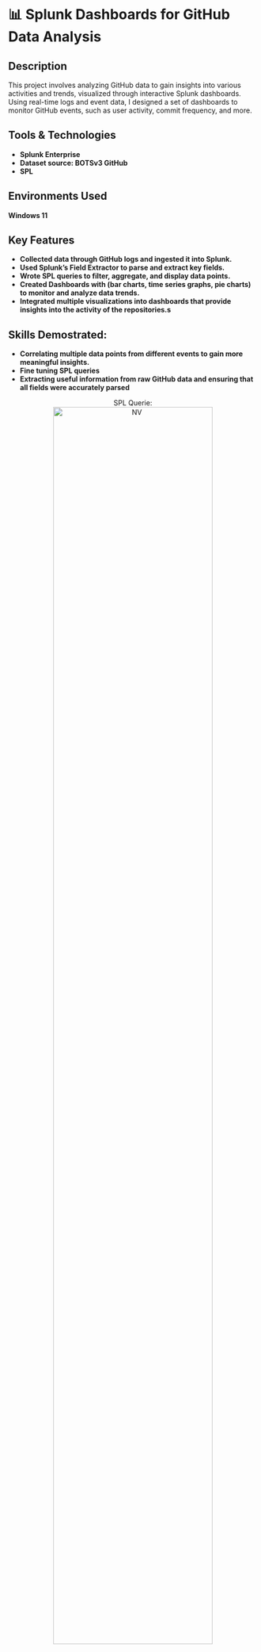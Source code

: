 <h1>📊 Splunk Dashboards for GitHub Data Analysis </h1>


<h2>Description</h2>
This project involves analyzing GitHub data to gain insights into various activities and trends,
visualized through interactive Splunk dashboards. Using real-time logs and event data, 
I designed a set of dashboards to monitor GitHub events, such as user activity, commit frequency, and more.
<br />


<h2>Tools & Technologies</h2>

- <b>Splunk Enterprise </b> 
- <b>Dataset source: BOTSv3 GitHub </b> 
- <b> SPL </b> 


<h2>Environments Used </h2>

 <b>Windows 11 </b>  

 <h2>Key Features</h2>

- <b>Collected data through GitHub logs and ingested it into Splunk.</b>
- <b> Used Splunk’s Field Extractor to parse and extract key fields.</b>
- <b> Wrote SPL queries to filter, aggregate, and display data points.</b>
- <b>Created Dashboards with (bar charts, time series graphs, pie charts) to monitor and analyze  data trends.</b>
- <b> Integrated multiple visualizations into dashboards that provide  insights into the activity of the repositories.s</b>

<h2>Skills Demostrated:</h2>

- <b>Correlating multiple data points from different events to gain more meaningful insights.</b>
- <b> Fine tuning SPL queries</b>
- <b>Extracting useful information from raw GitHub data and ensuring that all fields were accurately parsed</b>

<p align="center">
SPL Querie: <br/>
<img src="https://imgur.com/86JNtyO.png" height="80%" width="80%" alt="NV"/>
<br />
<br />
SPL Querie:  <br/>
<img src="https://imgur.com/HXGZj0l.png" height="80%" width="80%" alt="RG"/>
<br />
<br />
Dashboard: <br/>
<img src="https://imgur.com/7pPA46N.png" height="80%" width="80%" alt="Even Logs"/>


</p>
